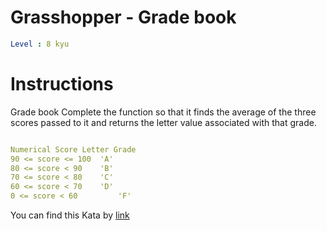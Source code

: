 # Grasshopper - Grade book

```yaml
Level : 8 kyu
```



# Instructions
Grade book
Complete the function so that it finds the average of the three scores passed to it and returns the letter value associated with that grade.
```yaml

Numerical Score	Letter Grade
90 <= score <= 100	'A'
80 <= score < 90	'B'
70 <= score < 80	'C'
60 <= score < 70	'D'
0 <= score < 60	        'F'
```


You can find this Kata by [link](https://www.codewars.com/kata/55cbd4ba903825f7970000f5/train/java)
